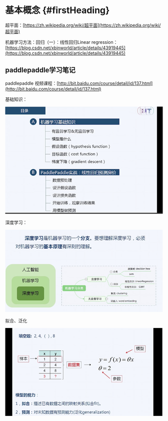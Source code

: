 # 基本概念 {#firstHeading}

超平面：[https://zh.wikipedia.org/wiki/超平面](https://zh.wikipedia.org/wiki/超平面)

机器学习方法：回归（一）：线性回归Linear regression：[https://blog.csdn.net/xbinworld/article/details/43919445](https://blog.csdn.net/xbinworld/article/details/43919445)

## paddlepaddle学习笔记

paddlepaddle 视频课程：[http://bit.baidu.com/course/detail/id/137.html](http://bit.baidu.com/course/detail/id/137.html)

基础知识：

![](/assets/import-2018年05月10日20:35:03.png)

深度学习：

![](/assets/import-2018年05月10日20:38:20.png)

拟合、泛化

![](/assets/import--2018年05月11日15:56:50.png)

